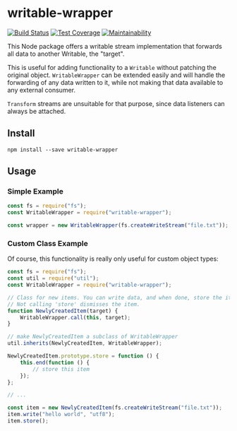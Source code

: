 # writable-wrapper

[![Build Status](https://travis-ci.org/meyfa/writable-wrapper.svg?branch=master)](https://travis-ci.org/meyfa/writable-wrapper)
[![Test Coverage](https://api.codeclimate.com/v1/badges/1c1c78851c5a0ccda78b/test_coverage)](https://codeclimate.com/github/meyfa/writable-wrapper/test_coverage)
[![Maintainability](https://api.codeclimate.com/v1/badges/1c1c78851c5a0ccda78b/maintainability)](https://codeclimate.com/github/meyfa/writable-wrapper/maintainability)

This Node package offers a writable stream implementation that forwards all data
to another Writable, the "target".

This is useful for adding functionality to a `Writable` without patching the
original object. `WritableWrapper` can be extended easily and will handle the
forwarding of any data written to it, while not making that data available to
any external consumer.

`Transform` streams are unsuitable for that purpose, since data listeners can
always be attached.

## Install

```
npm install --save writable-wrapper
```

## Usage

### Simple Example

```javascript
const fs = require("fs");
const WritableWrapper = require("writable-wrapper");

const wrapper = new WritableWrapper(fs.createWriteStream("file.txt"));
```

### Custom Class Example

Of course, this functionality is really only useful for custom object types:

```javascript
const fs = require("fs");
const util = require("util");
const WritableWrapper = require("writable-wrapper");

// Class for new items. You can write data, and when done, store the item.
// Not calling 'store' dismisses the item.
function NewlyCreatedItem(target) {
    WritableWrapper.call(this, target);
}

// make NewlyCreatedItem a subclass of WritableWrapper
util.inherits(NewlyCreatedItem, WritableWrapper);

NewlyCreatedItem.prototype.store = function () {
    this.end(function () {
        // store this item
    });
};

// ...

const item = new NewlyCreatedItem(fs.createWriteStream("file.txt"));
item.write("hello world", "utf8");
item.store();
```
